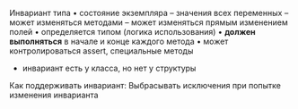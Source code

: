 Инвариант типа 
• состояние экземпляра 
  – значения всех переменных 
  – может изменяться методами
   – может изменяться прямым изменением полей
 • определяется типом 
   (логика использования)
• **должен выполняться** в начале и конце каждого метода
• может контролироваться assert, специальные методы

- инвариант есть у класса, но нет у структуры

Как поддерживать инвариант:
Выбрасывать исключения при попытке изменения инварианта